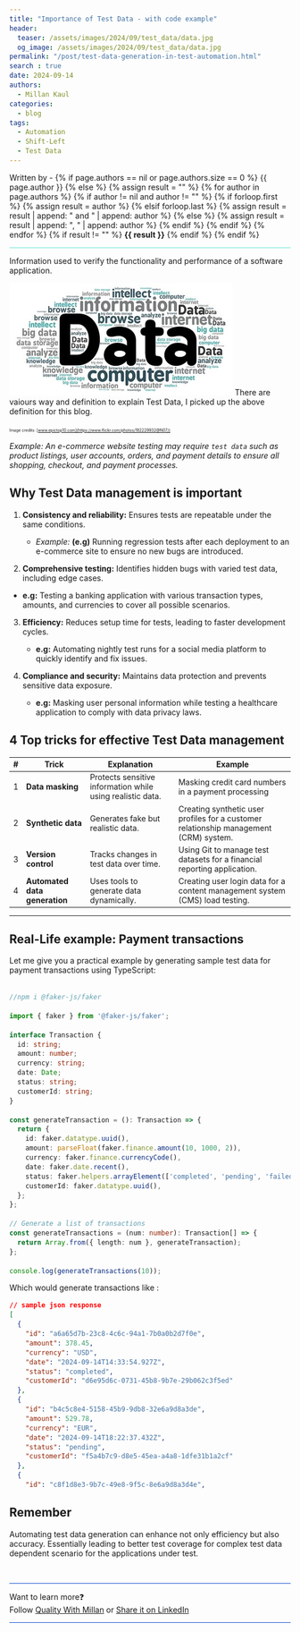 ```yaml
---
title: "Importance of Test Data - with code example"
header:
  teaser: /assets/images/2024/09/test_data/data.jpg
  og_image: /assets/images/2024/09/test_data/data.jpg
permalink: "/post/test-data-generation-in-test-automation.html"
search : true
date: 2024-09-14
authors: 
  - Millan Kaul
categories:
  - blog
tags:
  - Automation
  - Shift-Left
  - Test Data
---
```


<p>
 Written by -
{% if page.authors == nil or page.authors.size == 0 %}
   {{ page.author }}
{% else %}
    {% assign result = "" %}
    {% for author in page.authors %}
        {% if author != nil and author != "" %}
            {% if forloop.first %}
                {% assign result = author %}
            {% elsif forloop.last %}
                {% assign result = result | append: " and " | append: author %}
            {% else %}
                {% assign result = result | append: ", " | append: author %}
            {% endif %}
        {% endif %}
    {% endfor %}
    {% if result != "" %}
        <strong>{{ result }}</strong>
    {% endif %}
{% endif %}
</p>

<hr style="border: none; height:2px; background-color: #A9F1E4; position: relative;">

Information used to verify the functionality and performance of a software application.

<p><img src="/assets/images/2024/09/test_data/data.jpg" alt="image-left" class="align-left" alt="Image showing a word cloud featuring DATA" /> There are vaiours way and definition to explain Test Data, I picked up the above definition for this blog.</p>

<span style="font-size:0.5em;">Image credits: [www.epictop10.com](https://www.flickr.com/photos/182229932@N07/)</span>

*Example: An e-commerce website testing may require `test data` such as product listings, user accounts, orders, and payment details to ensure all shopping, checkout, and payment processes.*

## Why Test Data management is important

1. **Consistency and reliability:**
Ensures tests are repeatable under the same conditions.
   - *Example:* **(e.g)** Running regression tests after each deployment to an e-commerce site to ensure no new bugs are introduced.

2. **Comprehensive testing:**
Identifies hidden bugs with varied test data, including edge cases.
- **e.g:** Testing a banking application with various transaction types, amounts, and currencies to cover all possible scenarios.

3. **Efficiency:**
Reduces setup time for tests, leading to faster development cycles.
   - **e.g:** Automating nightly test runs for a social media platform to quickly identify and fix issues.

4. **Compliance and security:**
Maintains data protection and prevents sensitive data exposure.
   - **e.g:** Masking user personal information while testing a healthcare application to comply with data privacy laws.

## 4 Top tricks for effective Test Data management

| # | Trick | Explanation | Example |
| - | ------| ----------- | ------- |
| 1 | **Data masking**    | Protects sensitive information while using realistic data. | Masking credit card numbers in a payment processing |
| 2 | **Synthetic data**  | Generates fake but realistic data.  | Creating synthetic user profiles for a customer relationship management (CRM) system.  |
| 3 | **Version control** | Tracks changes in test data over time.  | Using Git to manage test datasets for a financial reporting application. |
| 4 |**Automated data generation** | Uses tools to generate data dynamically. | Creating user login data for a content management system (CMS) load testing. |

<hr>

## Real-Life example: Payment transactions

Let me give you a practical example by generating sample test data for payment transactions using TypeScript:

```typescript

//npm i @faker-js/faker

import { faker } from '@faker-js/faker';

interface Transaction {
  id: string;
  amount: number;
  currency: string;
  date: Date;
  status: string;
  customerId: string;
}

const generateTransaction = (): Transaction => {
  return {
    id: faker.datatype.uuid(),
    amount: parseFloat(faker.finance.amount(10, 1000, 2)),
    currency: faker.finance.currencyCode(),
    date: faker.date.recent(),
    status: faker.helpers.arrayElement(['completed', 'pending', 'failed']),
    customerId: faker.datatype.uuid(),
  };
};

// Generate a list of transactions
const generateTransactions = (num: number): Transaction[] => {
  return Array.from({ length: num }, generateTransaction);
};

console.log(generateTransactions(10));
```

Which would generate transactions like :

```json
// sample json response
[
  {
    "id": "a6a65d7b-23c8-4c6c-94a1-7b0a0b2d7f0e",
    "amount": 378.45,
    "currency": "USD",
    "date": "2024-09-14T14:33:54.927Z",
    "status": "completed",
    "customerId": "d6e95d6c-0731-45b8-9b7e-29b062c3f5ed"
  },
  {
    "id": "b4c5c8e4-5158-45b9-9db8-32e6a9d8a3de",
    "amount": 529.78,
    "currency": "EUR",
    "date": "2024-09-14T18:22:37.432Z",
    "status": "pending",
    "customerId": "f5a4b7c9-d8e5-45ea-a4a8-1dfe31b1a2cf"
  },
  {
    "id": "c8f1d8e3-9b7c-49e8-9f5c-8e6a9d8a3d4e",
```

## Remember

Automating test data generation can enhance not only efficiency but also accuracy. Essentially leading to better test coverage for complex test data dependent scenario for the applications under test.

<br>

<hr style="border: none; height:1px; background-color: #0F4CCC; position: relative;">

Want to learn more❓
<br> 
Follow [Quality With Millan](https://www.linkedin.com/company/quality-with-millan) or <a href="https://www.linkedin.com/shareArticle?url=https://qualitywithmillan.github.io{{ page.url }}&title=I+came+through+this+awesome+blogs+on+%0A%23QualityWithMillan" title="I came through this awesome blogs on #QualityWithMillan" target="_blank">Share it on LinkedIn</a>

<hr style="border: none; height:1px; background-color: #0F4CCC; position: relative;"> 